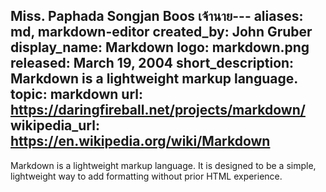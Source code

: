 Miss. Paphada Songjan Boos เจ้านาย---
aliases: md, markdown-editor
created_by: John Gruber
display_name: Markdown
logo: markdown.png
released: March 19, 2004
short_description: Markdown is a lightweight markup language.
topic: markdown
url: https://daringfireball.net/projects/markdown/
wikipedia_url: https://en.wikipedia.org/wiki/Markdown
---
Markdown is a lightweight markup language. It is designed to be a simple, lightweight way to add formatting without prior HTML experience.
